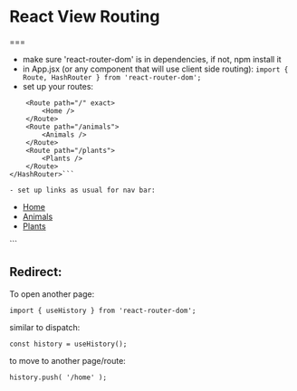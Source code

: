 # React View Routing
===

- make sure 'react-router-dom' is in dependencies, if not, npm install it
- in App.jsx (or any component that will use client side routing): ```import { Route, HashRouter } from 'react-router-dom';```
- set up your routes:

```<HashRouter>
    <Route path="/" exact>
        <Home />
    </Route>
    <Route path="/animals">
        <Animals />
    </Route>
    <Route path="/plants">
        <Plants />
    </Route>
</HashRouter>```

- set up links as usual for nav bar:

```      
<ul>
    <li><a href="/">Home</a></li>
    <li><a href="/#/animals">Animals</a></li>
    <li><a href="/#/plants">Plants</a></li>
</ul>
```

Redirect:
---

To open another page:

```import { useHistory } from 'react-router-dom';```

similar to dispatch:

```const history = useHistory();```

to move to another page/route: 

```history.push( '/home' );```